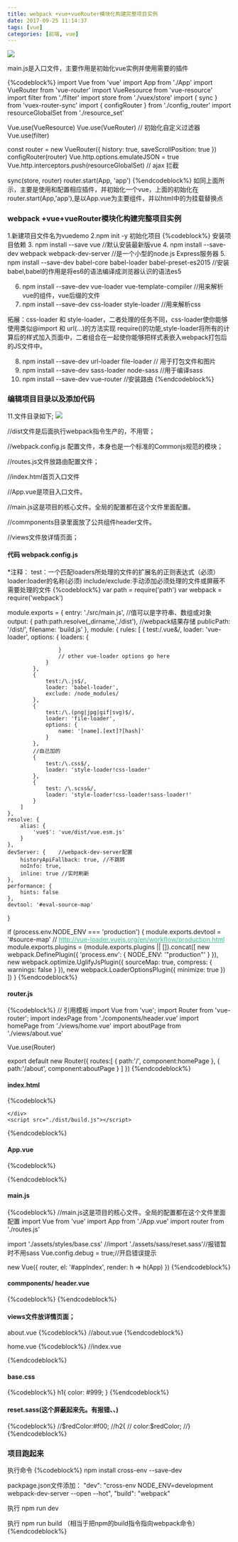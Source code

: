 ```yaml
---
title: webpack +vue+vueRouter模块化构建完整项目实例
date: 2017-09-25 11:14:37
tags: [vue]
categories: [前端, vue]
---
```

![](/img/fileStruct.png)

main.js是入口文件，主要作用是初始化vue实例并使用需要的插件

{%codeblock%}
import Vue from 'vue'
import App from './App'
import VueRouter from 'vue-router'
import VueResource from 'vue-resource'
import filter from './filter'
import store from './vuex/store'
import { sync } from 'vuex-router-sync'
import { configRouter } from './config_router'
import resourceGlobalSet from './resource_set'
 
Vue.use(VueResource)
Vue.use(VueRouter)
// 初始化自定义过滤器
Vue.use(filter)
 
const router = new VueRouter({
history: true,
saveScrollPosition: true
})
configRouter(router)
Vue.http.options.emulateJSON = true
Vue.http.interceptors.push(resourceGlobalSet) // ajax 拦截
 
sync(store, router)
router.start(App, 'app')
{%endcodeblock%}
如同上面所示，主要是使用和配置相应插件，并初始化一个vue，上面的初始化在router.start(App,'app'),是以App.vue为主要组件，并以html中的为挂载替换点


### webpack +vue+vueRouter模块化构建完整项目实例

1.新建项目文件名为vuedemo
2.npm init -y 初始化项目
{%codeblock%}
安装项目依赖
3. npm install --save vue  //默认安装最新版vue
4. npm install --save-dev webpack webpack-dev-server //是一个小型的node.js Express服务器
5. npm install --save-dev babel-core babel-loader babel-preset-es2015 //安装babel,babel的作用是将es6的语法编译成浏览器认识的语法es5

6. npm install --save-dev vue-loader vue-template-compiler  //用来解析vue的组件，vue后缀的文件
7. npm install --save-dev css-loader style-loader  //用来解析css

拓展：css-loader 和 style-loader，二者处理的任务不同，css-loader使你能够使用类似@import 和 url(…)的方法实现 require()的功能,style-loader将所有的计算后的样式加入页面中，二者组合在一起使你能够把样式表嵌入webpack打包后的JS文件中。

8. npm install --save-dev url-loader file-loader // 用于打包文件和图片
9. npm install --save-dev sass-loader node-sass  //用于编译sass
10. npm install --save-dev vue-router  //安装路由
{%endcodeblock%}

### 编辑项目目录以及添加代码
11.文件目录如下;
![](/img/articlex.png)

//dist文件是后面执行webpack指令生产的，不用管；

//webpack.config.js 配置文件，本身也是一个标准的Commonjs规范的模块；

//routes.js文件放路由配置文件；

//index.html首页入口文件

//App.vue是项目入口文件。

//main.js这是项目的核心文件。全局的配置都在这个文件里面配置。

//commponents目录里面放了公共组件header文件。

//views文件放详情页面；


#### 代码 webpack.config.js
*注释：
test：一个匹配loaders所处理的文件的扩展名的正则表达式（必须）
loader:loader的名称(必须)
include/exclude:手动添加必须处理的文件或屏蔽不需要处理的文件
{%codeblock%}
var path = require('path')
var webpack = require('webpack')

module.exports = {
    entry: './src/main.js',  //值可以是字符串、数组或对象
    output: {
        path:path.resolve(_dirname,'./dist'),  //webpack结果存储
        publicPath: '/dist/',
        filename: 'build.js'
    },
    module: {
        rules: [
            {
                test:/\.vue&/,
                loader: 'vue-loader',
                options: {
                    loaders: {

                    }
                    // other vue-loader options go here
                }
            },
            {
                test:/\.js$/,
                loader: 'babel-loader',
                exclude: /node_modules/
            },
            {
                test:/\.(png|jpg|gif|svg)$/,
                loader: 'file-loader',
                options: {
                    name: '[name].[ext]?[hash]'
                }
            },
            //自己加的
            {
                test:/\.css$/,
                loader: 'style-loader!css-loader'
            },
            {
                test: /\.scss&/,
                loader: 'style-loader!css-loader!sass-loader!'
            }
        ]
    },
    resolve: {
        alias: {
            'vue$': 'vue/dist/vue.esm.js'
        }
    },
    devServer: {    //webpack-dev-server配置
        historyApiFallback: true, //不跳转
        noInfo: true,
        inline: true //实时刷新
    },
    performance: {
        hints: false
    },
    devtool: '#eval-source-map'
}

if (process.env.NODE_ENV === 'production') {
    module.exports.devtool = '#source-map'
    // http://vue-loader.vuejs.org/en/workflow/production.html
    module.exports.plugins = (module.exports.plugins || []).concat([
        new webpack.DefinePlugin({
            'process.env': {
                NODE_ENV: '"production"'
            }
        }),
        new webpack.optimize.UglifyJsPlugin({
            sourceMap: true,
            compress: {
                warnings: false
            }
        }),
        new webpack.LoaderOptionsPlugin({
            minimize: true
        })
    ])
}
{%endcodeblock%}

#### router.js
{%codeblock%}
// 引用模板
import Vue from 'vue';
import Router from 'vue-router';
import indexPage from './components/header.vue'
import homePage from './views/home.vue'
import aboutPage from './views/about.vue'

Vue.use(Router)

export default new Router({
    routes:[
        {
            path:'/',
            component:homePage
        },
        {
            path:'/about',
            component:aboutPage
        }
    ]
})
{%endcodeblock%}

#### index.html
{%codeblock%}
<!DOCTYPE html>
<html lang="en">
<head>
    <meta charset="UTF-8">
    <title>Title</title>
</head>
<body>
    <div id="appIndex">

    </div>
    <script src="./dist/build.js"></script>
</body>
</html>
{%endcodeblock%}

#### App.vue
{%codeblock%}
<!--App.vue是项目入口文件。-->
<template>
    <div id="app">
        <header-tab></header-tab>
        <h2>{{msg}}</h2>
        <div class="nav-box">
            <p class="nav-list">
                <router-link class="nav-item" to="/">首页</router-link>
                <router-link class="nav-item" to="/about">关于</router-link>
            </p>
        </div>
        <div>
            <router-view></router-view>
        </div>
    </div>
</template>

<script>
import HeaderTab from './components/header.vue';
export default {
  name: 'app',
  data () {
    return {
      msg: 'Welcome to Your Vue.js App'
    }
  },
  components:{
    HeaderTab
  }
}
</script>

<style lang="sass">
   /*这里sass编译正常*/
    $redColor:#f00;
    h2{
        color:$redColor;
    }
    #app {
        text-align: center;
        color: #2c3e50;
        margin-top: 60px;
    }
    h1, h2 {
        font-weight: normal;
    }
    ul {
        list-style-type: none;
        padding: 0;
    }
    li {
        text-align: left;
        margin: 0 10px;
    }
    a {
        color: #42b983;
    }
</style>
{%endcodeblock%}

#### main.js
{%codeblock%}
//main.js这是项目的核心文件。全局的配置都在这个文件里面配置
import Vue from 'vue'
import App from './App.vue'
import router from './routes.js'

import './assets/styles/base.css'
//import './assets/sass/reset.sass'//报错暂时不用sass
Vue.config.debug = true;//开启错误提示

new Vue({
        router,
        el: '#appIndex',
        render: h => h(App)
})
{%endcodeblock%}

#### commponents/ header.vue

{%codeblock%}
<template>
    <div>
        <h1>共同header</h1>
        <img src="../assets/imgs/logo.png">
    </div>
</template>
{%endcodeblock%}

#### views文件放详情页面；
about.vue
{%codeblock%}
//about.vue
<template>
    <div>about</div>
</template>
{%endcodeblock%}

home.vue
{%codeblock%}
//index.vue
<template>
    <div>
        <ol>
            <li v-for="todo in todos">
                {{ todo.text }}
            </li>
        </ol>
        <button @click="eClick()">事件</button>
    </div>
</template>

<script>
export default {
  name: 'indexP',
  data () {
    return {
       todos: [
          { text: 'Learn JavaScript' },
          { text: 'Learn Vue' },
          { text: 'Build something awesome' }
        ]
    }
  },
  methods:{
    eClick(){
        console.log(9999);
    }
  }
}
</script>
{%endcodeblock%}


#### base.css
{%codeblock%}
h1{
    color: #999;
}
{%endcodeblock%}

#### reset.sass(这个屏蔽起来先。有报错、、)
{%codeblock%}
//$redColor:#f00;
//h2{
//  color:$redColor;
//}
{%endcodeblock%}

### 项目跑起来

执行命令
{%codeblock%}
npm install cross-env --save-dev

packpage.json文件添加：
"dev": "cross-env NODE_ENV=development webpack-dev-server --open --hot",
"build": "webpack"


执行 npm run dev

执行 npm run build （相当于把npm的build指令指向webpack命令）
{%endcodeblock%}